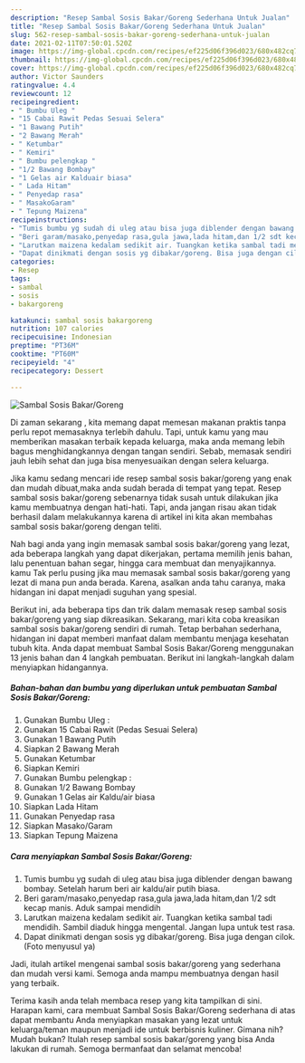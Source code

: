```yaml
---
description: "Resep Sambal Sosis Bakar/Goreng Sederhana Untuk Jualan"
title: "Resep Sambal Sosis Bakar/Goreng Sederhana Untuk Jualan"
slug: 562-resep-sambal-sosis-bakar-goreng-sederhana-untuk-jualan
date: 2021-02-11T07:50:01.520Z
image: https://img-global.cpcdn.com/recipes/ef225d06f396d023/680x482cq70/sambal-sosis-bakargoreng-foto-resep-utama.jpg
thumbnail: https://img-global.cpcdn.com/recipes/ef225d06f396d023/680x482cq70/sambal-sosis-bakargoreng-foto-resep-utama.jpg
cover: https://img-global.cpcdn.com/recipes/ef225d06f396d023/680x482cq70/sambal-sosis-bakargoreng-foto-resep-utama.jpg
author: Victor Saunders
ratingvalue: 4.4
reviewcount: 12
recipeingredient:
- " Bumbu Uleg "
- "15 Cabai Rawit Pedas Sesuai Selera"
- "1 Bawang Putih"
- "2 Bawang Merah"
- " Ketumbar"
- " Kemiri"
- " Bumbu pelengkap "
- "1/2 Bawang Bombay"
- "1 Gelas air Kalduair biasa"
- " Lada Hitam"
- " Penyedap rasa"
- " MasakoGaram"
- " Tepung Maizena"
recipeinstructions:
- "Tumis bumbu yg sudah di uleg atau bisa juga diblender dengan bawang bombay. Setelah harum beri air kaldu/air putih biasa."
- "Beri garam/masako,penyedap rasa,gula jawa,lada hitam,dan 1/2 sdt kecap manis. Aduk sampai mendidih"
- "Larutkan maizena kedalam sedikit air. Tuangkan ketika sambal tadi mendidih. Sambil diaduk hingga mengental. Jangan lupa untuk test rasa."
- "Dapat dinikmati dengan sosis yg dibakar/goreng. Bisa juga dengan cilok. (Foto menyusul ya)"
categories:
- Resep
tags:
- sambal
- sosis
- bakargoreng

katakunci: sambal sosis bakargoreng 
nutrition: 107 calories
recipecuisine: Indonesian
preptime: "PT36M"
cooktime: "PT60M"
recipeyield: "4"
recipecategory: Dessert

---
```



![Sambal Sosis Bakar/Goreng](https://img-global.cpcdn.com/recipes/ef225d06f396d023/680x482cq70/sambal-sosis-bakargoreng-foto-resep-utama.jpg)

Di zaman  sekarang , kita memang dapat memesan makanan praktis tanpa perlu repot memasaknya terlebih dahulu. Tapi, untuk kamu yang mau memberikan masakan terbaik kepada keluarga, maka anda memang lebih bagus menghidangkannya dengan tangan sendiri. Sebab, memasak sendiri jauh lebih sehat dan juga bisa menyesuaikan dengan selera keluarga.

Jika kamu sedang mencari ide resep sambal sosis bakar/goreng yang enak dan mudah dibuat,maka anda sudah berada di tempat yang tepat. Resep sambal sosis bakar/goreng  sebenarnya tidak susah untuk dilakukan jika kamu membuatnya dengan hati-hati. Tapi, anda jangan risau akan tidak berhasil dalam melakukannya 
karena di artikel ini kita akan membahas sambal sosis bakar/goreng dengan teliti.  



Nah bagi anda yang ingin memasak sambal sosis bakar/goreng yang lezat, ada beberapa langkah yang dapat dikerjakan, pertama memilih jenis bahan, lalu penentuan bahan segar, hingga cara membuat dan menyajikannya. kamu Tak perlu pusing jika mau memasak sambal sosis bakar/goreng yang lezat di mana pun anda berada. Karena, asalkan anda  tahu caranya, maka hidangan ini dapat menjadi suguhan yang spesial.

Berikut ini, ada beberapa tips dan trik dalam memasak resep sambal sosis bakar/goreng yang siap dikreasikan. Sekarang, mari kita coba kreasikan sambal sosis bakar/goreng sendiri di rumah. Tetap berbahan sederhana, hidangan ini dapat memberi manfaat dalam membantu menjaga kesehatan tubuh kita. Anda dapat membuat Sambal Sosis Bakar/Goreng menggunakan 13 jenis bahan dan 4 langkah pembuatan. Berikut ini langkah-langkah dalam menyiapkan hidangannya.

<!--inarticleads1-->

##### Bahan-bahan dan bumbu yang diperlukan untuk pembuatan Sambal Sosis Bakar/Goreng:

1. Gunakan  Bumbu Uleg :
1. Gunakan 15 Cabai Rawit (Pedas Sesuai Selera)
1. Gunakan 1 Bawang Putih
1. Siapkan 2 Bawang Merah
1. Gunakan  Ketumbar
1. Siapkan  Kemiri
1. Gunakan  Bumbu pelengkap :
1. Gunakan 1/2 Bawang Bombay
1. Gunakan 1 Gelas air Kaldu/air biasa
1. Siapkan  Lada Hitam
1. Gunakan  Penyedap rasa
1. Siapkan  Masako/Garam
1. Siapkan  Tepung Maizena




<!--inarticleads2-->

##### Cara menyiapkan Sambal Sosis Bakar/Goreng:

1. Tumis bumbu yg sudah di uleg atau bisa juga diblender dengan bawang bombay. Setelah harum beri air kaldu/air putih biasa.
1. Beri garam/masako,penyedap rasa,gula jawa,lada hitam,dan 1/2 sdt kecap manis. Aduk sampai mendidih
1. Larutkan maizena kedalam sedikit air. Tuangkan ketika sambal tadi mendidih. Sambil diaduk hingga mengental. Jangan lupa untuk test rasa.
1. Dapat dinikmati dengan sosis yg dibakar/goreng. Bisa juga dengan cilok. (Foto menyusul ya)




Jadi, itulah artikel mengenai  sambal sosis bakar/goreng  yang sederhana dan mudah versi kami. Semoga anda mampu membuatnya dengan hasil yang terbaik. 

Terima kasih anda telah membaca resep yang kita tampilkan di sini. Harapan kami, cara membuat  Sambal Sosis Bakar/Goreng sederhana di atas dapat membantu Anda menyiapkan masakan yang lezat untuk keluarga/teman maupun menjadi ide untuk berbisnis kuliner. Gimana nih? Mudah bukan? Itulah resep sambal sosis bakar/goreng yang bisa Anda lakukan di rumah. Semoga bermanfaat dan selamat mencoba!

